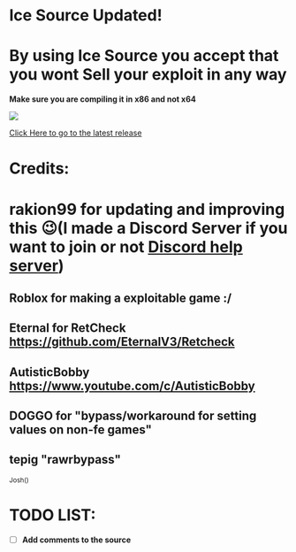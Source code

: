 # Ice Source Updated!
# By using Ice Source you accept that you wont Sell your exploit in any way
**Make sure you are compiling it in x86 and not x64**

![](https://cdn.discordapp.com/attachments/360619589635407873/360629556958330890/2017-09-21_22-34-25.gif)

[Click Here to go to the latest release](https://github.com/rakion99/IceSource/releases/latest)


# Credits:
# rakion99 for updating and improving this :wink:(I made a Discord Server if you want to join or not [Discord help server](https://discord.gg/K2A2Xhv "Click to join"))
## Roblox for making a exploitable game :/
## Eternal for RetCheck https://github.com/EternalV3/Retcheck
## AutisticBobby https://www.youtube.com/c/AutisticBobby
## DOGGO for "bypass/workaround for setting values on non-fe games"
## tepig "rawrbypass"
<sub> Josh()</sub>
# TODO LIST:              
- [ ] **Add comments to the source**
